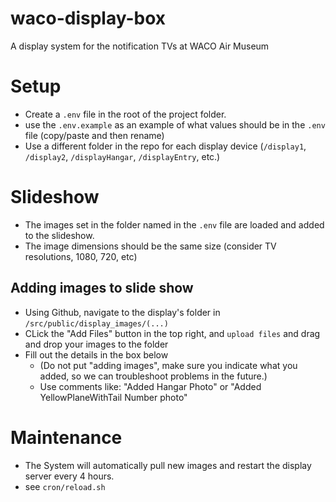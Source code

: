 # waco-display-box
A display system for the notification TVs at WACO Air Museum

# Setup
* Create a `.env` file in the root of the project folder.
* use the `.env.example` as an example of what values should be in the `.env` file (copy/paste and then rename)
* Use a different folder in the repo for each display device (`/display1`, `/display2`, `/displayHangar`, `/displayEntry`, etc.)

# Slideshow
* The images set in the folder named in the `.env` file are loaded and added to the slideshow.
* The image dimensions should be the same size (consider TV resolutions, 1080, 720, etc)

## Adding images to slide show
* Using Github, navigate to the display's folder in `/src/public/display_images/(...)`
* CLick the "Add Files" button in the top right, and `upload files` and drag and drop your images to the folder
* Fill out the details in the box below
  * (Do not put "adding images", make sure you indicate what you added, so we can troubleshoot problems in the future.)
  * Use comments like: "Added Hangar Photo" or "Added YellowPlaneWithTail Number photo"

# Maintenance
* The System will automatically pull new images and restart the display server every 4 hours.
* see `cron/reload.sh`
